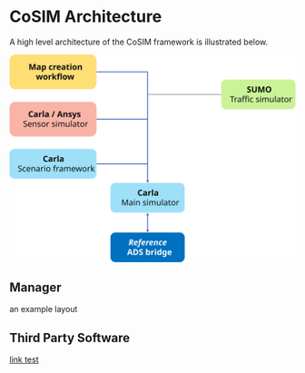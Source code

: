 # CoSIM Architecture

A high level architecture of the CoSIM framework is illustrated below.

![Architecture SVG](architecture.svg)

## Manager

an example layout


## Third Party Software



[link test](../index.md) 